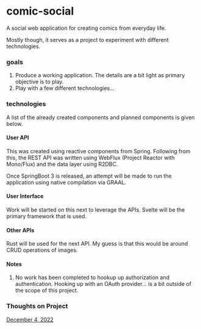 # comic-social
A social web application for creating comics from everyday life.

Mostly though, it serves as a project to experiment with different technologies.

### goals

1. Produce a working application. The details are a bit light as primary objective is to play.
2. Play with a few different technologies...


### technologies

A list of the already created components and planned components is given below.

#### User API

This was created using reactive components from Spring. Following from this, the REST API was written using WebFlux (Project Reactor with Mono/Flux) and
the data layer using R2DBC.

Once SpringBoot 3 is released, an attempt will be made to run the application using native compilation via GRAAL.

#### User Interface

Work will be started on this next to leverage the APIs. Svelte will be the primary framework that is used.

#### Other APIs

Rust will be used for the next API. My guess is that this would be around CRUD operations of images.

#### Notes

1. No work has been completed to hookup up authorization and authentication. Hooking up with an OAuth provider... is a bit outside of the scope of this project.


### Thoughts on Project

[December 4, 2022](project-notes/04-12-2022.md)
